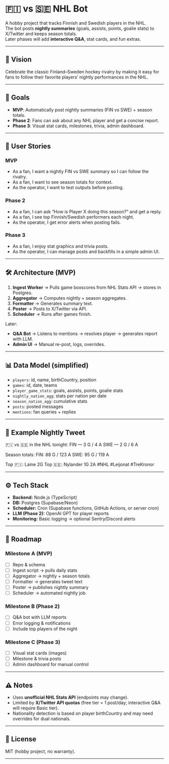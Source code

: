 # 🇫🇮 vs 🇸🇪 NHL Bot

A hobby project that tracks Finnish and Swedish players in the NHL.  
The bot posts **nightly summaries** (goals, assists, points, goalie stats) to X/Twitter and keeps season totals.  
Later phases will add **interactive Q&A**, stat cards, and fun extras.

---

## 🌟 Vision
Celebrate the classic Finland–Sweden hockey rivalry by making it easy for fans to follow their favorite players’ nightly performances in the NHL.

---

## 🎯 Goals
- **MVP**: Automatically post nightly summaries (FIN vs SWE) + season totals.
- **Phase 2**: Fans can ask about any NHL player and get a concise report.
- **Phase 3**: Visual stat cards, milestones, trivia, admin dashboard.

---

## 📌 User Stories
### MVP
- As a fan, I want a nightly FIN vs SWE summary so I can follow the rivalry.
- As a fan, I want to see season totals for context.
- As the operator, I want to test outputs before posting.

### Phase 2
- As a fan, I can ask “How is Player X doing this season?” and get a reply.
- As a fan, I see top Finnish/Swedish performers each night.
- As the operator, I get error alerts when posting fails.

### Phase 3
- As a fan, I enjoy stat graphics and trivia posts.
- As the operator, I can manage posts and backfills in a simple admin UI.

---

## 🛠️ Architecture (MVP)
1. **Ingest Worker** → Pulls game boxscores from NHL Stats API → stores in Postgres.
2. **Aggregator** → Computes nightly + season aggregates.
3. **Formatter** → Generates summary text.
4. **Poster** → Posts to X/Twitter via API.
5. **Scheduler** → Runs after games finish.

Later:
- **Q&A Bot** → Listens to mentions → resolves player → generates report with LLM.
- **Admin UI** → Manual re-post, logs, overrides.

---

## 📊 Data Model (simplified)
- `players`: id, name, birthCountry, position
- `games`: id, date, teams
- `player_game_stats`: goals, assists, points, goalie stats
- `nightly_nation_agg`: stats per nation per date
- `season_nation_agg`: cumulative stats
- `posts`: posted messages
- `mentions`: fan queries + replies

---

## 📝 Example Nightly Tweet
🇫🇮 vs 🇸🇪 in the NHL tonight:
FIN — 3 G / 4 A
SWE — 2 G / 6 A

Season totals:
FIN: 88 G / 123 A
SWE: 95 G / 119 A

Top 🇫🇮: Laine 2G
Top 🇸🇪: Nylander 1G 2A
#NHL #Leijonat #TreKronor


---

## ⚙️ Tech Stack
- **Backend:** Node.js (TypeScript)
- **DB:** Postgres (Supabase/Neon)
- **Scheduler:** Cron (Supabase functions, GitHub Actions, or server cron)
- **LLM (Phase 2):** OpenAI GPT for player reports
- **Monitoring:** Basic logging → optional Sentry/Discord alerts

---

## 🚀 Roadmap
### Milestone A (MVP)
- [ ] Repo & schema
- [ ] Ingest script → pulls daily stats
- [ ] Aggregator → nightly + season totals
- [ ] Formatter → generates tweet text
- [ ] Poster → publishes nightly summary
- [ ] Scheduler → automated nightly job

### Milestone B (Phase 2)
- [ ] Q&A bot with LLM reports
- [ ] Error logging & notifications
- [ ] Include top players of the night

### Milestone C (Phase 3)
- [ ] Visual stat cards (images)
- [ ] Milestone & trivia posts
- [ ] Admin dashboard for manual control

---

## ⚠️ Notes
- Uses **unofficial NHL Stats API** (endpoints may change).
- Limited by **X/Twitter API quotas** (free tier = 1 post/day; interactive Q&A will require Basic tier).
- Nationality detection is based on player birthCountry and may need overrides for dual nationals.

---

## 📄 License
MIT (hobby project, no warranty).

---
